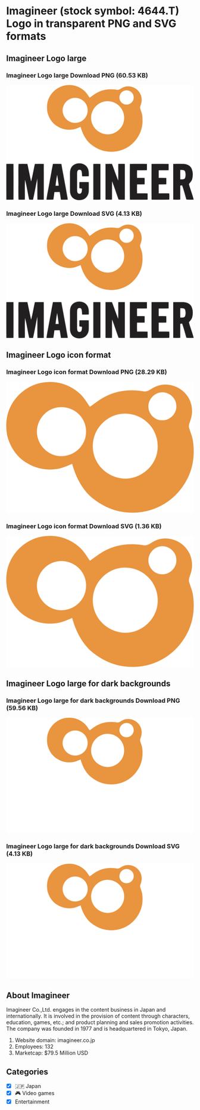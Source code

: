 # Imagineer (stock symbol: 4644.T) Logo in transparent PNG and SVG formats

## Imagineer Logo large

### Imagineer Logo large Download PNG (60.53 KB)

![Imagineer Logo large Download PNG (60.53 KB)](/img/orig/4644.T_BIG-caecc439.png)

### Imagineer Logo large Download SVG (4.13 KB)

![Imagineer Logo large Download SVG (4.13 KB)](/img/orig/4644.T_BIG-ecf91115.svg)

## Imagineer Logo icon format

### Imagineer Logo icon format Download PNG (28.29 KB)

![Imagineer Logo icon format Download PNG (28.29 KB)](/img/orig/4644.T-fe97364f.png)

### Imagineer Logo icon format Download SVG (1.36 KB)

![Imagineer Logo icon format Download SVG (1.36 KB)](/img/orig/4644.T-fac7f663.svg)

## Imagineer Logo large for dark backgrounds

### Imagineer Logo large for dark backgrounds Download PNG (59.56 KB)

![Imagineer Logo large for dark backgrounds Download PNG (59.56 KB)](/img/orig/4644.T_BIG.D-4f25553e.png)

### Imagineer Logo large for dark backgrounds Download SVG (4.13 KB)

![Imagineer Logo large for dark backgrounds Download SVG (4.13 KB)](/img/orig/4644.T_BIG.D-2f9731a6.svg)

## About Imagineer

Imagineer Co.,Ltd. engages in the content business in Japan and internationally. It is involved in the provision of content through characters, education, games, etc.; and product planning and sales promotion activities. The company was founded in 1977 and is headquartered in Tokyo, Japan.

1. Website domain: imagineer.co.jp
2. Employees: 132
3. Marketcap: $79.5 Million USD


## Categories
- [x] 🇯🇵 Japan
- [x] 🎮 Video games
- [x] Entertainment
